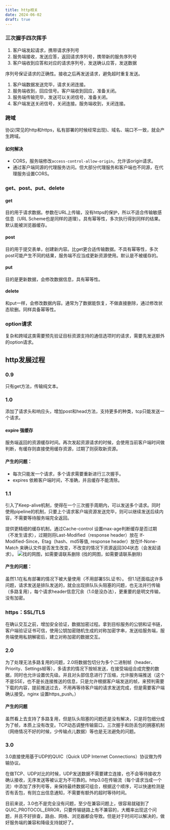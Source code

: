 ```yaml
---
title: http相关
date: 2024-06-02
draft: true
---
```

### 三次握手四次挥手
1. 客户端发起请求，携带请求序列号
1. 服务端接收，发送应答，返回请求序列号，携带新的服务序列号
1. 客户端收到应答和对应的请求序列号，发送确认应答，发送数据

序列号保证请求的正确性。接收之后再发送请求，避免超时重复发送。

1. 客户端数据发送完毕，请求关闭连接。
1. 服务端收到，回应信号。客户端收到回应，准备关闭。
1. 服务端传输完毕，发送可以关闭信号，准备关闭。
1. 客户端发送关闭信号，关闭连接。服务端收到，关闭连接。
### 跨域
协议(常见的http和https，私有部署的时候经常出现)、域名、端口不一致，就会产生跨域。
#### 如何解决
- CORS，服务端修改`access-control-allow-origin`，允许该origin请求。
- 通过客户端同源的代理服务访问。但大部分代理服务和客户端也不同源，在代理服务设置CORS。

### get、post、put、delete
#### get
目的用于请求数据。参数在URL上传输，没有https的保护，所以不适合传输敏感信息（URL Scheme也是同样的道理）。具有幂等性，多次执行得到同样的结果。默认能被浏览器缓存。
#### post
目的用于提交表单，创建新内容。比get更合适传输数据。不具有幂等性，多次post可能产生不同的结果，服务端不应当成更新资源使用。默认是不被缓存的。
#### put
目的是更新数据，会修改数据信息，具有幂等性。
#### delete
和put一样，会修改数据内容。通常为了数据能恢复，不做直接删除，通过修改状态软删。同样具备幂等性。

### option请求
复杂和跨域这类需要预先验证目标资源支持的通信选项时的请求，需要先发送额外的option请求。

## http发展过程
### 0.9
只有get方法，传输纯文本。
### 1.0
添加了请求头和响应头，增加post和head方法，支持更多的种类，tcp只能发送一个请求。
#### expire 强缓存
服务端返回的资源缓存时间。再次发起资源请求的时候，会使用当前客户端时间做判断，有缓存则直接使用缓存资源，过期了则获取新资源。
#### 产生的问题：
- 每次只能发一个请求，多个请求需要重新进行三次握手。
- expires 依赖客户端时间，不准确，并且缓存不能清除。

### 1.1
引入了Keep-alive机制，使得在一个三次握手周期内，可以发送多个请求。同时使用pipeline的机制，只要上个请求客户端资源发送完毕，则可以继续发送后续内容，不需要等待服务端完全返回。

提供更精细的缓存机制，通过Cache-control 设置max-age判断缓存是否过期（不发生请求），过期则将Last-Modified（response header）放在 If-Modified-Since，Etag（hash、md5等值, response header）放在If-None-Match 来确认文件是否发生改变，不改变的情况下资源返回304状态（会发起请求）。
![找的网图，如需要请联系删除](https://media.geeksforgeeks.org/wp-content/cdn-uploads/20191118174507/if_none_match.png)
(找的网图，如需要请联系删除)

#### 产生的问题：
虽然1.1在私有部署的情况下被大量使用（不用部署SSL证书）。
但1.1还面临这许多问题，请求发送是排队发送的，就会出现排队队头阻塞的问题，也无法并行传输（多路复用），每个请求header信息冗余（1.0是没办法），更重要的是明文传输，没有加密。

### https：SSL/TLS
在确认交互之前，增加安全验证，数据加密过程。拿到目标服务的公钥和证书链，客户端验证证书可信，使用公钥加密随机生成的对称加密字串，发送给服务端，服务端使用私钥解密后，建立对称加密的数据交互。
### 2.0
为了处理无法多路复用的问题，2.0将数据包切分为多个二进制帧（header、Priority、Settings帧等），多请求的情况下按帧发送，在接受端组合成完整的数据，同时也允许设置优先级。并且对头部信息进行了压缩，允许服务端推送（这个不是SSE，也不是长连接推送的信息，只是允许根据客户端发送的帧，来预判需要下载的内容，提前推送过去，不用再等待客户端的请求发送完成，但是需要客户端确认接受。nginx 设置https_push。）
#### 产生的问题
虽然看上去支持了多路复用，但是队头阻塞的问题还是没有解决，只是将包细分成为了帧，本质上没有改变。TCP动态调整传输窗口，三次握手和防丢包的拥塞机制（网络情况不好的时候，少传输点儿数据）等也是无法避免的问题。
### 3.0
3.0直接使用基于UDP的QUIC（Quick UDP Internet Connections）协议做为传输协议。

在做TCP、UDP对比的时候，UDP发送数据不需要建立连接，也不会等待接收方确认接收，无序发送等被认定为不可靠的。http3.0在传输流（每个请求当成一个流）中添加了序列号等，来保持最终数据可组合，根据这个顺序，可以快速检测是否有丢包，有则立出信息通知，不需要有额外的超时等待时间。

目前来说，3.0也不是完全没有问题，至少在兼容问题上，很容易就碰到了QUIC_PROTOCOL_ERROR，只要传输链路上有不兼容的，大概率出现这个问题，并且不好排查，路由、网络、浏览器都会导致。但是对于时间可以解决的，做好服务端的兼容和降级支持就好了。
